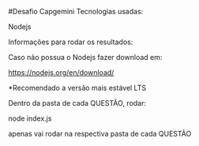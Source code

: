 #Desafio Capgemini
Tecnologias usadas:

Nodejs


Informações para rodar os resultados:

Caso não possua o Nodejs fazer download em:

https://nodejs.org/en/download/ 

*Recomendado a versão mais estável LTS


Dentro da pasta de cada QUESTÃO, rodar:

node index.js

apenas vai rodar na respectiva pasta de cada QUESTÃO
